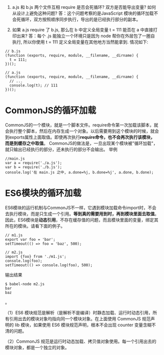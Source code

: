 1. a.js 和 b.js 两个文件互相 require 是否会死循环? 双方是否能导出变量? 如何从设计上避免这种问题?
答：这个问题考察的是JavaScript 模块的循环加载不会死循环，双方按照顺序同步执行，导出的是已经执行部分的副本。

2. 如果 a.js require 了 b.js, 那么在 b 中定义全局变量 t = 111 能否在 a 中直接打印出来?
答：每个 .js 能独立一个环境只是因为 node 帮你在外层包了一圈自执行, 所以你使用 t = 111 定义全局变量在其他地方当然能拿到. 情况如下:
```
// b.js
(function (exports, require, module, __filename, __dirname) {
  t = 111;
})();

// a.js
(function (exports, require, module, __filename, __dirname) {
  // ...
  console.log(t); // 111
})();
```



# CommonJS的循环加载
CommonJS的一个模块，就是一个脚本文件。require命令第一次加载该脚本，就会执行整个脚本，然后在内存生成一个对象。以后需要用到这个模块的时候，就会到exports属性上面取值。即使再次执行**require命令，也不会再次执行该模块，而是到缓存之中取值**。
CommonJS的做法是，一旦出现某个模块被"循环加载"，就只输出已经执行的部分，还未执行的部分不会输出。
举例
```
//main.js
var a = require('./a.js');
var b = require('./b.js');
console.log('在 main.js 之中, a.done=%j, b.done=%j', a.done, b.done);
```

# ES6模块的循环加载
ES6模块的运行机制与CommonJS不一样，它遇到模块加载命令import时，不会去执行模块，而是只生成一个引用。**等到真的需要用到时，再到模块里面去取值**。
因此，ES6模块是**动态引用**，不存在缓存值的问题，而且模块里面的变量，绑定其所在的模块。请看下面的例子。
```
// m1.js
export var foo = 'bar';
setTimeout(() => foo = 'baz', 500);

// m2.js
import {foo} from './m1.js';
console.log(foo);
setTimeout(() => console.log(foo), 500);
```
输出结果
```
$ babel-node m2.js
bar
baz
```
。

（1）ES6 模块规范是解析（是解析不是编译）时静态加载、运行时动态引用，所有引用出去的模块对象均指向同一个模块对象。在上面使用 CommonJS 规范声明的 lib 模块，如果使用 ES6 模块规范声明，根本不会出现 counter 变量含糊不清的问题。



（2）CommonJS 规范是运行时动态加载、拷贝值对象使用。每一个引用出去的模块对象，都是一个独立的对象。
